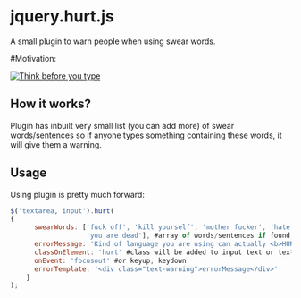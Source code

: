 jquery.hurt.js
==============

A small plugin to warn people when using swear words.

#Motivation:

[![Think before you type](http://img.youtube.com/vi/YkzwHuf6C2U/0.jpg)](http://www.youtube.com/watch?v=YkzwHuf6C2U)

## How it works?
Plugin has inbuilt very small list (you can add more) of swear words/sentences so if anyone types something containing these words, it will give them a warning.

## Usage

Using plugin is pretty much forward:

```javascript
$('textarea, input').hurt(
{
      swearWords: ['fuck off', 'kill yourself', 'mother fucker', 'hate you', 'go to hell', 'leave me alone',
                   'you are dead'], #array of words/sentences if found, plugin will warn
      errorMessage: 'Kind of language you are using can actually <b>HURT</b> someone. Please reconsider.' #message to show
      classOnElement: 'hurt' #class will be added to input text or textarea where user is typing
      onEvent: 'focusout' #or keyup, keydown
      errorTemplate: '<div class="text-warning">errorMessage</div>'
    }
);

```

